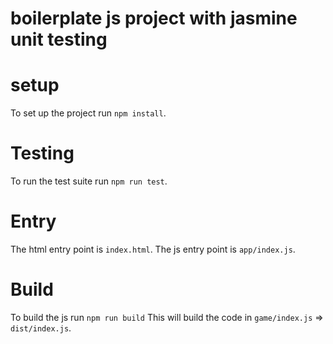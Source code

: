 # boilerplate js project with jasmine unit testing

# setup
To set up the project run `npm install`.

# Testing
To run the test suite run `npm run test`.

# Entry
The html entry point is `index.html`.
The js entry point is `app/index.js`.

# Build
To build the js run `npm run build`
This will build the code in `game/index.js` => `dist/index.js`.
